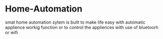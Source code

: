 # Home-Automation
smat home automation sytem is  built to make life easy with automatic applience workig function or to control the appliences with use of bluetoorh or wifi
